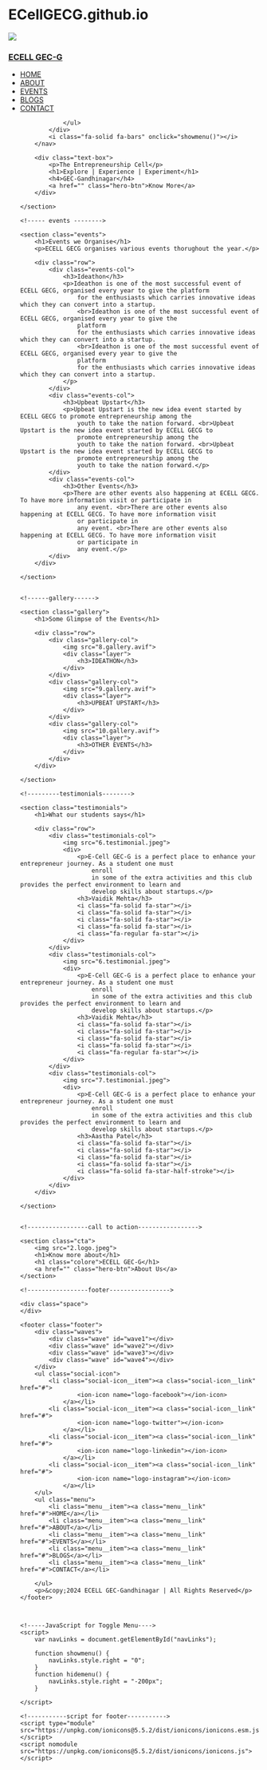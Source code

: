 # ECellGECG.github.io<!DOCTYPE html>
<html>

<head>
    <meta name="viewport" content="width=device-width, initial-scale=1.0">
    <title>ECELL GEC-C | Explore , Experiment , Experience</title>
    <link rel="stylesheet" href="style.css">
    <link rel="preconnect" href="https://fonts.googleapis.com">
    <link rel="preconnect" href="https://fonts.gstatic.com" crossorigin>
    <link
        href="https://fonts.googleapis.com/css2?family=Ubuntu:ital,wght@0,300;0,400;0,500;0,700;1,300;1,400;1,500;1,700&display=swap"
        rel="stylesheet">
    <link rel="stylesheet"
        href="https://cdn.jsdelivr.net/npm/@fortawesome/fontawesome-free@6.6.0/css/fontawesome.min.css"
        integrity="sha384-NvKbDTEnL+A8F/AA5Tc5kmMLSJHUO868P+lDtTpJIeQdGYaUIuLr4lVGOEA1OcMy" crossorigin="anonymous">
    <link rel="stylesheet" href="https://cdnjs.cloudflare.com/ajax/libs/font-awesome/6.6.0/css/all.min.css">
</head>

<body>
    <section class="header">
        <nav>
            <a href="index.html"><img src="2.logo.jpeg">
            </a>
            <a href="index.html">
                <h3>ECELL GEC-G</h3>
            </a>
            <div class="nav-links" id="navLinks">
                <i class="fa-solid fa-rectangle-xmark" onclick="hidemenu()"></i>
                <ul>
                    <li><a href="">HOME</a></li>
                    <li><a href="">ABOUT</a></li>
                    <li><a href="">EVENTS</a></li>
                    <li><a href="">BLOGS</a></li>
                    <li><a href="">CONTACT</a></li>

                </ul>
            </div>
            <i class="fa-solid fa-bars" onclick="showmenu()"></i>
        </nav>

        <div class="text-box">
            <p>The Entrepreneurship Cell</p>
            <h1>Explore | Experience | Experiment</h1>
            <h4>GEC-Gandhinagar</h4>
            <a href="" class="hero-btn">Know More</a>
        </div>

    </section>

    <!----- events -------->

    <section class="events">
        <h1>Events we Organise</h1>
        <p>ECELL GECG organises various events thorughout the year.</p>

        <div class="row">
            <div class="events-col">
                <h3>Ideathon</h3>
                <p>Ideathon is one of the most successful event of ECELL GECG, organised every year to give the platform
                    for the enthusiasts which carries innovative ideas which they can convert into a startup.
                    <br>Ideathon is one of the most successful event of ECELL GECG, organised every year to give the
                    platform
                    for the enthusiasts which carries innovative ideas which they can convert into a startup.
                    <br>Ideathon is one of the most successful event of ECELL GECG, organised every year to give the
                    platform
                    for the enthusiasts which carries innovative ideas which they can convert into a startup.
                </p>
            </div>
            <div class="events-col">
                <h3>Upbeat Upstart</h3>
                <p>Upbeat Upstart is the new idea event started by ECELL GECG to promote entrepreneurship among the
                    youth to take the nation forward. <br>Upbeat Upstart is the new idea event started by ECELL GECG to
                    promote entrepreneurship among the
                    youth to take the nation forward. <br>Upbeat Upstart is the new idea event started by ECELL GECG to
                    promote entrepreneurship among the
                    youth to take the nation forward.</p>
            </div>
            <div class="events-col">
                <h3>Other Events</h3>
                <p>There are other events also happening at ECELL GECG. To have more information visit or participate in
                    any event. <br>There are other events also happening at ECELL GECG. To have more information visit
                    or participate in
                    any event. <br>There are other events also happening at ECELL GECG. To have more information visit
                    or participate in
                    any event.</p>
            </div>
        </div>

    </section>


    <!------gallery------>

    <section class="gallery">
        <h1>Some Glimpse of the Events</h1>

        <div class="row">
            <div class="gallery-col">
                <img src="8.gallery.avif">
                <div class="layer">
                    <h3>IDEATHON</h3>
                </div>
            </div>
            <div class="gallery-col">
                <img src="9.gallery.avif">
                <div class="layer">
                    <h3>UPBEAT UPSTART</h3>
                </div>
            </div>
            <div class="gallery-col">
                <img src="10.gallery.avif">
                <div class="layer">
                    <h3>OTHER EVENTS</h3>
                </div>
            </div>
        </div>

    </section>

    <!---------testimonials-------->

    <section class="testimonials">
        <h1>What our students says</h1>

        <div class="row">
            <div class="testimonials-col">
                <img src="6.testimonial.jpeg">
                <div>
                    <p>E-Cell GEC-G is a perfect place to enhance your entrepreneur journey. As a student one must
                        enroll
                        in some of the extra activities and this club provides the perfect environment to learn and
                        develop skills about startups.</p>
                    <h3>Vaidik Mehta</h3>
                    <i class="fa-solid fa-star"></i>
                    <i class="fa-solid fa-star"></i>
                    <i class="fa-solid fa-star"></i>
                    <i class="fa-solid fa-star"></i>
                    <i class="fa-regular fa-star"></i>
                </div>
            </div>
            <div class="testimonials-col">
                <img src="6.testimonial.jpeg">
                <div>
                    <p>E-Cell GEC-G is a perfect place to enhance your entrepreneur journey. As a student one must
                        enroll
                        in some of the extra activities and this club provides the perfect environment to learn and
                        develop skills about startups.</p>
                    <h3>Vaidik Mehta</h3>
                    <i class="fa-solid fa-star"></i>
                    <i class="fa-solid fa-star"></i>
                    <i class="fa-solid fa-star"></i>
                    <i class="fa-solid fa-star"></i>
                    <i class="fa-regular fa-star"></i>
                </div>
            </div>
            <div class="testimonials-col">
                <img src="7.testimonial.jpeg">
                <div>
                    <p>E-Cell GEC-G is a perfect place to enhance your entrepreneur journey. As a student one must
                        enroll
                        in some of the extra activities and this club provides the perfect environment to learn and
                        develop skills about startups.</p>
                    <h3>Aastha Patel</h3>
                    <i class="fa-solid fa-star"></i>
                    <i class="fa-solid fa-star"></i>
                    <i class="fa-solid fa-star"></i>
                    <i class="fa-solid fa-star"></i>
                    <i class="fa-solid fa-star-half-stroke"></i>
                </div>
            </div>
        </div>

    </section>


    <!-----------------call to action----------------->

    <section class="cta">
        <img src="2.logo.jpeg">
        <h1>Know more about</h1>
        <h1 class="colore">ECELL GEC-G</h1>
        <a href="" class="hero-btn">About Us</a>
    </section>

    <!-----------------footer----------------->

    <div class="space">
    </div>

    <footer class="footer">
        <div class="waves">
            <div class="wave" id="wave1"></div>
            <div class="wave" id="wave2"></div>
            <div class="wave" id="wave3"></div>
            <div class="wave" id="wave4"></div>
        </div>
        <ul class="social-icon">
            <li class="social-icon__item"><a class="social-icon__link" href="#">
                    <ion-icon name="logo-facebook"></ion-icon>
                </a></li>
            <li class="social-icon__item"><a class="social-icon__link" href="#">
                    <ion-icon name="logo-twitter"></ion-icon>
                </a></li>
            <li class="social-icon__item"><a class="social-icon__link" href="#">
                    <ion-icon name="logo-linkedin"></ion-icon>
                </a></li>
            <li class="social-icon__item"><a class="social-icon__link" href="#">
                    <ion-icon name="logo-instagram"></ion-icon>
                </a></li>
        </ul>
        <ul class="menu">
            <li class="menu__item"><a class="menu__link" href="#">HOME</a></li>
            <li class="menu__item"><a class="menu__link" href="#">ABOUT</a></li>
            <li class="menu__item"><a class="menu__link" href="#">EVENTS</a></li>
            <li class="menu__item"><a class="menu__link" href="#">BLOGS</a></li>
            <li class="menu__item"><a class="menu__link" href="#">CONTACT</a></li>

        </ul>
        <p>&copy;2024 ECELL GEC-Gandhinagar | All Rights Reserved</p>
    </footer>



    <!-----JavaScript for Toggle Menu---->
    <script>
        var navLinks = document.getElementById("navLinks");

        function showmenu() {
            navLinks.style.right = "0";
        }
        function hidemenu() {
            navLinks.style.right = "-200px";
        }

    </script>

    <!-----------script for footer----------->
    <script type="module" src="https://unpkg.com/ionicons@5.5.2/dist/ionicons/ionicons.esm.js"></script>
    <script nomodule src="https://unpkg.com/ionicons@5.5.2/dist/ionicons/ionicons.js"></script>



</body>

</html>
